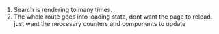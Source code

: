 1. Search is rendering to many times.
2. The whole route goes into loading state, dont want the page to reload. just want the neccesary counters and components to update
